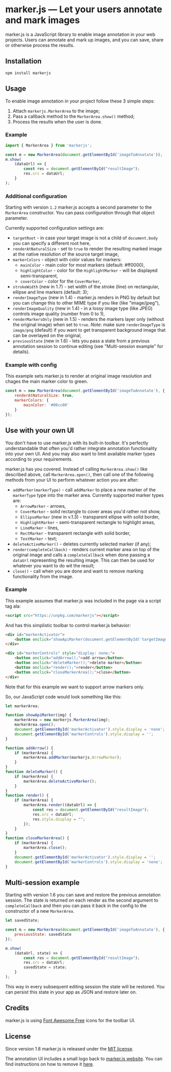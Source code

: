 # marker.js &mdash; Let your users annotate and mark images

marker.js is a JavaScript library to enable image annotation in your web projects. Users can annotate and mark up images, and you can save, share or otherwise process the results.

## Installation

```
npm install markerjs
```

## Usage

To enable image annotation in your project follow these 3 simple steps:

1. Attach `markerjs.MarkerArea` to the image;
2. Pass a callback method to the `MarkerArea.show()` method;
3. Process the results when the user is done.

### Example

```js
import { MarkerArea } from 'markerjs';

const m = new MarkerArea(document.getElementById('imageToAnnotate'));
m.show(
    (dataUrl) => {
        const res = document.getElementById("resultImage");
        res.src = dataUrl;
    }
);
```

### Additional configuration

Starting with version `1.2` marker.js accepts a second parameter to the `MarkerArea` constructor. You can pass configuration through that object parameter.

Currently supported configuration settings are:

- `targetRoot` - in case your target image is not a child of `document.body` you can specify a different root here,
- `renderAtNaturalSize` - set to `true` to render the resulting marked image at the native resolution of the source target image,
- `markerColors` - object with color values for markers:
    - `mainColor` - main color for most markers (default: #ff0000),
    - `highlightColor` - color for the `HighlightMarker` - will be displayed semi-transparent,
    - `coverColor` - color for the `CoverMarker`,
- `strokeWidth` (new in 1.7) - set width of the stroke (line) on rectangular, ellipse and line markers (default: 3);
- `renderImageType` (new in 1.4) - marker.js renders in PNG by default but you can change this to other MIME type if you like (like "image/jpeg"),
- `renderImageQuality` (new in 1.4) - in a lossy image type (like JPEG) controls image quality (number from 0 to 1),
- `renderMarkersOnly` (new in 1.5) - renders the markers layer only (without the original image) when set to `true`. *Note*: make sure `renderImageType` is `image/png` (default) if you want to get transparent background image that can be overlayed on the original,
- `previousState` (new in 1.6) - lets you pass a state from a previous annotation session to continue editing (see "Multi-session example" for details).


### Example with config

This example sets marker.js to render at original image resolution and chages the main marker color to green.

```js
const m = new MarkerArea(document.getElementById('imageToAnnotate'), {
    renderAtNaturalSize: true,
    markerColors: {
        mainColor: '#00cc00'
    }
});
```

## Use with your own UI

You don't have to use marker.js with its built-in toolbar. It's perfectly understandable that often you'd rather integrate annotation functionality into your own UI. And you may also want to limit available marker types according to your requirements.

marker.js has you covered. Instead of calling `MarkerArea.show()` like described above, call `MarkerArea.open()`, then call one of the following methods from your UI to perform whatever action you are after:

- `addMarker(markerType)` - call `addMarker` to place a new marker of the `markerType` type into the marker area. Currently supported marker types are: 
    - `ArrowMarker` - arrows, 
    - `CoverMarker` - solid rectangle to cover areas you'd rather not show,
    - `EllipseMarker` (new in v.1.3) - transparent ellipse with solid border,
    - `HighlightMarker` - semi-transparent rectangle to highlight areas,
    - `LineMarker` - lines,
    - `RectMarker` - transparent rectangle with solid border,
    - `TextMarker` - text;
- `deleteActiveMarker()` - deletes currently selected marker (if any);
- `render(completeCallback)` - renders current marker area on top of the original image and calls a `completeCallback` when done passing a `dataUrl` representing the resulting image. This can then be used for whatever you want to do wit the result;
- `close()` - call when you are done and want to remove marking functionality from the image.

### Example

This example assumes that marker.js was included in the page via a script tag ala:

```html
<script src="https://unpkg.com/markerjs"></script>
```

And has this simplistic toolbar to control marker.js behavior:

```html
<div id="markerActivator">
    <button onclick="showApiMarker(document.getElementById('targetImage'));">mark</button>
</div>

<div id="markerControls" style="display: none;">
    <button onclick="addArrow();">add arrow</button>
    <button onclick="deleteMarker();">delete marker</button>
    <button onclick="render();">render</button>
    <button onclick="closeMarkerArea();">close</button>
</div>
```

Note that for this example we want to support arrow markers only.

So, our JavaScript code would look something like this:

```js
let markerArea;

function showApiMarker(img) {
    markerArea = new markerjs.MarkerArea(img);
    markerArea.open();
    document.getElementById('markerActivator').style.display = 'none';
    document.getElementById('markerControls').style.display = '';
}

function addArrow() {
    if (markerArea) {
        markerArea.addMarker(markerjs.ArrowMarker);
    }
}
function deleteMarker() {
    if (markerArea) {
        markerArea.deleteActiveMarker();
    }
}
function render() {
    if (markerArea) {
        markerArea.render((dataUrl) => {
            const res = document.getElementById("resultImage");
            res.src = dataUrl;
            res.style.display = "";
        });
    }
}
function closeMarkerArea() {
    if (markerArea) {
        markerArea.close();
    }
    document.getElementById('markerActivator').style.display = '';
    document.getElementById('markerControls').style.display = 'none';
}

```

## Multi-session example

Starting with version 1.6 you can save and restore the previous annotation session. The state is returned on each render as the second argument to `completeCallback` and then you can pass it back in the config to the constructor of a new `MarkerArea`.

```js
let savedState;

const m = new MarkerArea(document.getElementById('imageToAnnotate'), {
    previousState: savedState
});

m.show(
    (dataUrl, state) => {
        const res = document.getElementById("resultImage");
        res.src = dataUrl;
        savedState = state;
    }
);
```

This way in every subsequent editing session the state will be restored. You can persist this state in your app as JSON and restore later on.

## Credits

marker.js is using [Font Awesome Free](https://fontawesome.com) icons for the toolbar UI.

## License

Since version 1.8 marker.js is released under the [MIT license](https://github.com/ailon/markerjs/blob/master/LICENSE).

The annotation UI includes a small logo back to [marker.js website](https://markerjs.com). You can find instructions on how to remove it [here](https://markerjs.com/#price).
